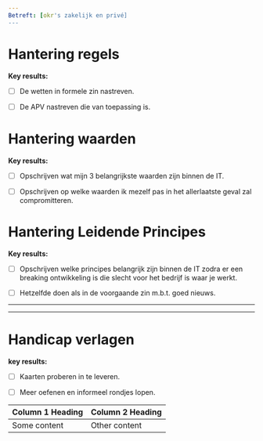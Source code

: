 ```yaml
---
Betreft: [okr's zakelijk en privé]
---
```


# Hantering regels

**Key results:**

- [ ] De wetten in formele zin nastreven.
- [ ]  De  APV nastreven die van toepassing is.



# Hantering waarden


**Key results:**
-  [ ] Opschrijven wat mijn 3 belangrijkste waarden zijn binnen de IT.
-  [ ] Opschrijven op welke waarden ik mezelf pas in het allerlaatste geval zal compromitteren.



# Hantering Leidende Principes


**Key results:**

- [ ] Opschrijven welke principes belangrijk zijn binnen de IT zodra er een breaking ontwikkeling is die slecht voor het bedrijf is waar je werkt. 
- [ ] Hetzelfde doen als in de voorgaande zin m.b.t. goed nieuws. 



****
---
# Handicap verlagen 


**key results:**  
- [ ] Kaarten proberen in te leveren. 
- [ ]  Meer oefenen en informeel rondjes lopen.





| Column 1 Heading | Column 2 Heading |
| ---------------- | ---------------- |
| Some content     | Other content    |




